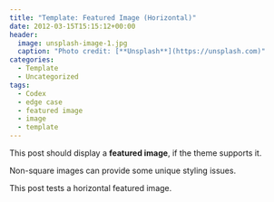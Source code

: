 ```yaml
---
title: "Template: Featured Image (Horizontal)"
date: 2012-03-15T15:15:12+00:00
header:
  image: unsplash-image-1.jpg
  caption: "Photo credit: [**Unsplash**](https://unsplash.com)"
categories:
  - Template
  - Uncategorized
tags:
  - Codex
  - edge case
  - featured image
  - image
  - template
---
```

This post should display a **featured image**, if the theme supports it.

Non-square images can provide some unique styling issues.

This post tests a horizontal featured image.